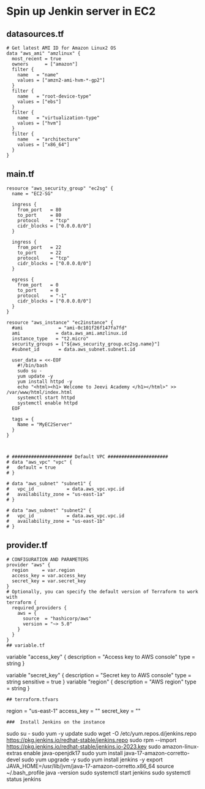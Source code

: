 # Spin up Jenkin server in EC2 

## datasources.tf
```
# Get latest AMI ID for Amazon Linux2 OS
data "aws_ami" "amzlinux" {
  most_recent = true
  owners      = ["amazon"]
  filter {
    name   = "name"
    values = ["amzn2-ami-hvm-*-gp2"]
  }
  filter {
    name   = "root-device-type"
    values = ["ebs"]
  }
  filter {
    name   = "virtualization-type"
    values = ["hvm"]
  }
  filter {
    name   = "architecture"
    values = ["x86_64"]
  }
}

```

## main.tf
```
resource "aws_security_group" "ec2sg" {
  name = "EC2-SG"

  ingress {
    from_port   = 80
    to_port     = 80
    protocol    = "tcp"
    cidr_blocks = ["0.0.0.0/0"]
  }

  ingress {
    from_port   = 22
    to_port     = 22
    protocol    = "tcp"
    cidr_blocks = ["0.0.0.0/0"]
  }

  egress {
    from_port   = 0
    to_port     = 0
    protocol    = "-1"
    cidr_blocks = ["0.0.0.0/0"]
  }
}

resource "aws_instance" "ec2instance" {
  #ami             = "ami-0c101f26f147fa7fd"
  ami             = data.aws_ami.amzlinux.id
  instance_type   = "t2.micro"
  security_groups = ["${aws_security_group.ec2sg.name}"]
  #subnet_id       = data.aws_subnet.subnet1.id

  user_data = <<-EOF
    #!/bin/bash
    sudo su -
    yum update -y
    yum install httpd -y
    echo "<html><h1> Welcome to Jeevi Academy </h1></html>" >> /var/www/html/index.html  
    systemctl start httpd
    systemctl enable httpd
  EOF

  tags = {
    Name = "MyEC2Server"
  }
}



# ###################### Default VPC ######################
# data "aws_vpc" "vpc" {
#   default = true
# }

# data "aws_subnet" "subnet1" {
#   vpc_id            = data.aws_vpc.vpc.id
#   availability_zone = "us-east-1a"
# }

# data "aws_subnet" "subnet2" {
#   vpc_id            = data.aws_vpc.vpc.id
#   availability_zone = "us-east-1b"
# }
```
## provider.tf
```
# CONFIGURATION AND PARAMETERS
provider "aws" {
  region     = var.region
  access_key = var.access_key
  secret_key = var.secret_key
}
# Optionally, you can specify the default version of Terraform to work with
terraform {
  required_providers {
    aws = {
      source  = "hashicorp/aws"
      version = "~> 5.0"
    }
  }
}
## variable.tf
```
variable "access_key" {
  description = "Access key to AWS console"
  type        = string
}

variable "secret_key" {
  description = "Secret key to AWS console"
  type        = string
  sensitive   = true
}
variable "region" {
  description = "AWS region"
  type        = string
}
```
## terraform.tfvars
```
region     = "us-east-1"
access_key = ""
secret_key = ""

```
###  Install Jenkins on the instance

```

sudo su -
sudo yum -y update
sudo wget -O /etc/yum.repos.d/jenkins.repo https://pkg.jenkins.io/redhat-stable/jenkins.repo
sudo rpm --import https://pkg.jenkins.io/redhat-stable/jenkins.io-2023.key
sudo amazon-linux-extras enable java-openjdk17
sudo yum install java-17-amazon-corretto-devel
sudo yum upgrade -y
sudo yum install jenkins -y
export JAVA_HOME=/usr/lib/jvm/java-17-amazon-corretto.x86_64
source ~/.bash_profile
java -version
sudo systemctl start jenkins
sudo systemctl status jenkins

```





